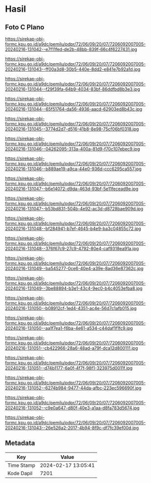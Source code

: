 # Hasil

## Foto C Plano

https://sirekap-obj-formc.kpu.go.id/a9dc/pemilu/pdpr/72/06/09/20/07/7206092007005-20240216-131042--e7f11fed-de2b-48bb-839f-66c4f6227431.jpg

https://sirekap-obj-formc.kpu.go.id/a9dc/pemilu/pdpr/72/06/09/20/07/7206092007005-20240216-131043--ff00a3d8-30b5-440e-8dd2-e841e7b92a1d.jpg

https://sirekap-obj-formc.kpu.go.id/a9dc/pemilu/pdpr/72/06/09/20/07/7206092007005-20240216-131044--f29f39fa-64b9-4034-83bf-86ddfbd8b3e3.jpg

https://sirekap-obj-formc.kpu.go.id/a9dc/pemilu/pdpr/72/06/09/20/07/7206092007005-20240216-131044--65f51764-da56-4936-aacd-62903ed8b43c.jpg

https://sirekap-obj-formc.kpu.go.id/a9dc/pemilu/pdpr/72/06/09/20/07/7206092007005-20240216-131045--3774d2d7-d516-41b8-8e98-75cf06bf0318.jpg

https://sirekap-obj-formc.kpu.go.id/a9dc/pemilu/pdpr/72/06/09/20/07/7206092007005-20240216-131046--04262095-313a-400a-81d9-f70c107ebec9.jpg

https://sirekap-obj-formc.kpu.go.id/a9dc/pemilu/pdpr/72/06/09/20/07/7206092007005-20240216-131046--b889ae19-a9ca-44e0-936d-ccc6295ca557.jpg

https://sirekap-obj-formc.kpu.go.id/a9dc/pemilu/pdpr/72/06/09/20/07/7206092007005-20240216-131047--b6e14072-d9da-463d-93bf-5e11fecead9e.jpg

https://sirekap-obj-formc.kpu.go.id/a9dc/pemilu/pdpr/72/06/09/20/07/7206092007005-20240216-131047--b53bd831-504b-4e92-ac3d-d8728bae909d.jpg

https://sirekap-obj-formc.kpu.go.id/a9dc/pemilu/pdpr/72/06/09/20/07/7206092007005-20240216-131048--bf284941-b7ef-4645-b4e9-ba3c04855c72.jpg

https://sirekap-obj-formc.kpu.go.id/a9dc/pemilu/pdpr/72/06/09/20/07/7206092007005-20240216-131048--376f67c9-27c9-4792-80e4-caf9318ea91a.jpg

https://sirekap-obj-formc.kpu.go.id/a9dc/pemilu/pdpr/72/06/09/20/07/7206092007005-20240216-131049--ba545277-0ce6-40e4-a39e-8ad36e87362c.jpg

https://sirekap-obj-formc.kpu.go.id/a9dc/pemilu/pdpr/72/06/09/20/07/7206092007005-20240216-131049--3be88894-b3e1-43c4-9ec0-b4c4053efba8.jpg

https://sirekap-obj-formc.kpu.go.id/a9dc/pemilu/pdpr/72/06/09/20/07/7206092007005-20240216-131050--b08912cf-1ed4-4351-ac4e-56d7c1afb015.jpg

https://sirekap-obj-formc.kpu.go.id/a9dc/pemilu/pdpr/72/06/09/20/07/7206092007005-20240216-131050--aa1f7ea1-f6ba-4e61-a534-c44daf1f1fc9.jpg

https://sirekap-obj-formc.kpu.go.id/a9dc/pemilu/pdpr/72/06/09/20/07/7206092007005-20240216-131051--cb422966-28a6-48ad-a79f-dca12d800111.jpg

https://sirekap-obj-formc.kpu.go.id/a9dc/pemilu/pdpr/72/06/09/20/07/7206092007005-20240216-131051--d74b1177-6a0f-4f7f-98f1-323975d0011f.jpg

https://sirekap-obj-formc.kpu.go.id/a9dc/pemilu/pdpr/72/06/09/20/07/7206092007005-20240216-131052--6274b984-9477-44da-afbc-223ec596690f.jpg

https://sirekap-obj-formc.kpu.go.id/a9dc/pemilu/pdpr/72/06/09/20/07/7206092007005-20240216-131052--c9e0a647-d80f-40e3-a1aa-d8fa783d5674.jpg

https://sirekap-obj-formc.kpu.go.id/a9dc/pemilu/pdpr/72/06/09/20/07/7206092007005-20240216-131043--26e526a2-2017-4b94-8f9c-df7fc39ef00d.jpg


## Metadata

| Key        | Value               |
| ---------- | ------------------- |
| Time Stamp | 2024-02-17 13:05:41 |
| Kode Dapil | 7201                |



